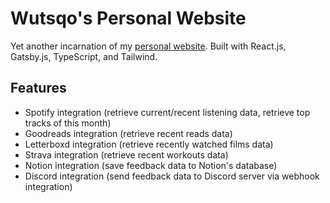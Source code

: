 # Wutsqo's Personal Website

Yet another incarnation of my [personal website](https://wutsqo.me). Built with React.js, Gatsby.js, TypeScript, and Tailwind.

## Features

- Spotify integration (retrieve current/recent listening data, retrieve top tracks of this month)
- Goodreads integration (retrieve recent reads data)
- Letterboxd integration (retrieve recently watched films data)
- Strava integration (retrieve recent workouts data)
- Notion integration (save feedback data to Notion's database)
- Discord integration (send feedback data to Discord server via webhook integration)
